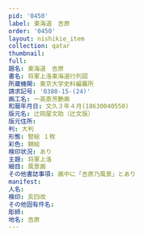 ```yaml
---
pid: '0450'
label: 東海道　吉原
order: '0450'
layout: nishikie_item
collection: qatar
thumbnail: 
full: 
題名: 東海道　吉原
書名: 将軍上洛東海道行列図
所蔵機関: 東京大学史料編纂所
請求記号: '0380-15-(24)'
画工名: 一英斎芳艶画
和暦年月日: 文久３年４月(18630040550)
版元名: 辻岡屋文助（辻文版）
版元住所: 
判: 大判
形態: 竪絵 １枚
彩色: 錦絵
検印状況: あり
主題: 将軍上洛
細目: 風景画
その他書誌事項: 画中に「吉原乃風景」とあり
manifest: 
人名: 
検印: 亥四改
その他固有件名: 
彫師: 
地名: 吉原
---
```

